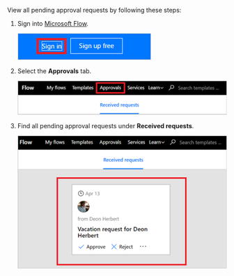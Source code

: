 View all pending approval requests by following these steps:

1. Sign into [Microsoft Flow](https://flow.microsoft.com).
   
     ![sign in](media/modern-approvals/sign-in.png)
2. Select the **Approvals** tab.
   
     ![approvals tab](media/modern-approvals/approvals-tab.png)
3. Find all pending approval requests under **Received requests**.
   
     ![pending requests](media/modern-approvals/pending-requests.png)

